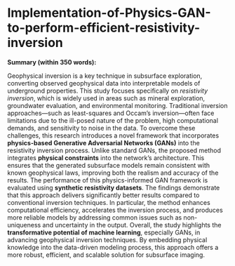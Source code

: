 # Implementation-of-Physics-GAN-to-perform-efficient-resistivity-inversion
**Summary (within 350 words):**

Geophysical inversion is a key technique in subsurface exploration, converting observed geophysical data into interpretable models of underground properties. This study focuses specifically on *resistivity inversion*, which is widely used in areas such as mineral exploration, groundwater evaluation, and environmental monitoring. Traditional inversion approaches—such as least-squares and Occam’s inversion—often face limitations due to the ill-posed nature of the problem, high computational demands, and sensitivity to noise in the data.
To overcome these challenges, this research introduces a novel framework that incorporates **physics-based Generative Adversarial Networks (GANs)** into the resistivity inversion process. Unlike standard GANs, the proposed method integrates **physical constraints** into the network’s architecture. This ensures that the generated subsurface models remain consistent with known geophysical laws, improving both the realism and accuracy of the results.
The performance of this physics-informed GAN framework is evaluated using **synthetic resistivity datasets**. The findings demonstrate that this approach delivers significantly better results compared to conventional inversion techniques. In particular, the method enhances computational efficiency, accelerates the inversion process, and produces more reliable models by addressing common issues such as non-uniqueness and uncertainty in the output.
Overall, the study highlights the **transformative potential of machine learning**, especially GANs, in advancing geophysical inversion techniques. By embedding physical knowledge into the data-driven modeling process, this approach offers a more robust, efficient, and scalable solution for subsurface imaging.
